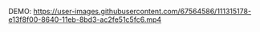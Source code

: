 
DEMO: https://user-images.githubusercontent.com/67564586/111315178-e13f8f00-8640-11eb-8bd3-ac2fe51c5fc6.mp4

